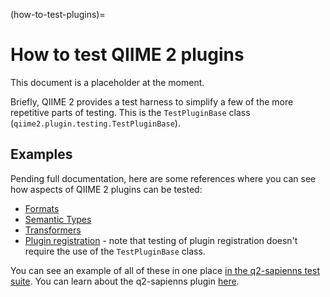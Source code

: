 (how-to-test-plugins)=
# How to test QIIME 2 plugins

This document is a placeholder at the moment.

Briefly, QIIME 2 provides a test harness to simplify a few of the more repetitive parts of testing.
This is the `TestPluginBase` class (`qiime2.plugin.testing.TestPluginBase`).

## Examples
Pending full documentation, here are some references where you can see how aspects of QIIME 2 plugins can be tested:
- [Formats](https://github.com/qiime2/q2-types/blob/master/q2_types/feature_data/tests/test_format.py)
- [Semantic Types](https://github.com/qiime2/q2-types/blob/master/q2_types/feature_data/tests/test_type.py)
- [Transformers](https://github.com/qiime2/q2-types/blob/master/q2_types/feature_data/tests/test_transformer.py)
- [Plugin registration](https://github.com/qiime2/q2-vsearch/blob/master/q2_vsearch/tests/test_plugin_setup.py) - note that testing of plugin registration doesn't require the use of the `TestPluginBase` class.

You can see an example of all of these in one place [in the q2-sapienns test suite](https://github.com/gregcaporaso/q2-sapienns/tree/07d9686224de41075990b5af705f41d44f48b249/q2_sapienns/tests).
You can learn about the q2-sapienns plugin [here](https://github.com/gregcaporaso/q2-sapienns/blob/main/README.md).

